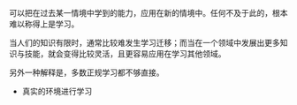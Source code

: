 可以把在过去某一情境中学到的能力，应用在新的情境中。任何不及于此的，根本难以称得上是学习。

当人们的知识有限时，通常比较难发生学习迁移；而当在一个领域中发展出更多知识与技能，就会变得比较灵活，且更容易应用在学习其他领域。

另外一种解释是，多数正规学习都不够直接。


- 真实的环境进行学习 
